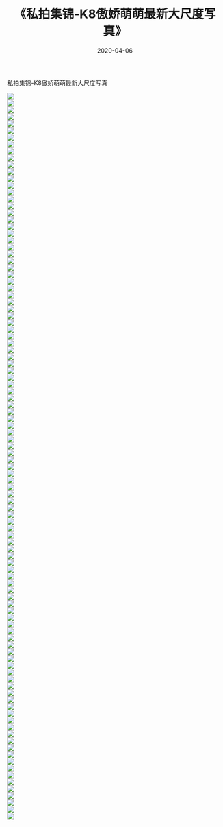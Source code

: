 ﻿---
layout: post
title:  《私拍集锦-K8傲娇萌萌最新大尺度写真》
date:   2020-04-06
img: http://imgx.orgx.ga/漏D/网络美图/2020/私拍集锦-K8傲娇萌萌最新大尺度写真/000.jpg
categories: [美女, 清纯, 唯美]
---

私拍集锦-K8傲娇萌萌最新大尺度写真

  ![](http://imgx.orgx.ga/漏D/网络美图/2020/私拍集锦-K8傲娇萌萌最新大尺度写真/001.jpg) <br> ![](http://imgx.orgx.ga/漏D/网络美图/2020/私拍集锦-K8傲娇萌萌最新大尺度写真/002.jpg) <br> ![](http://imgx.orgx.ga/漏D/网络美图/2020/私拍集锦-K8傲娇萌萌最新大尺度写真/003.jpg) <br> ![](http://imgx.orgx.ga/漏D/网络美图/2020/私拍集锦-K8傲娇萌萌最新大尺度写真/004.jpg) <br> ![](http://imgx.orgx.ga/漏D/网络美图/2020/私拍集锦-K8傲娇萌萌最新大尺度写真/005.jpg) <br> ![](http://imgx.orgx.ga/漏D/网络美图/2020/私拍集锦-K8傲娇萌萌最新大尺度写真/006.jpg) <br> ![](http://imgx.orgx.ga/漏D/网络美图/2020/私拍集锦-K8傲娇萌萌最新大尺度写真/007.jpg) <br> ![](http://imgx.orgx.ga/漏D/网络美图/2020/私拍集锦-K8傲娇萌萌最新大尺度写真/008.jpg) <br> ![](http://imgx.orgx.ga/漏D/网络美图/2020/私拍集锦-K8傲娇萌萌最新大尺度写真/009.jpg) <br> ![](http://imgx.orgx.ga/漏D/网络美图/2020/私拍集锦-K8傲娇萌萌最新大尺度写真/010.jpg) <br> ![](http://imgx.orgx.ga/漏D/网络美图/2020/私拍集锦-K8傲娇萌萌最新大尺度写真/011.jpg) <br> ![](http://imgx.orgx.ga/漏D/网络美图/2020/私拍集锦-K8傲娇萌萌最新大尺度写真/012.jpg) <br> ![](http://imgx.orgx.ga/漏D/网络美图/2020/私拍集锦-K8傲娇萌萌最新大尺度写真/013.jpg) <br> ![](http://imgx.orgx.ga/漏D/网络美图/2020/私拍集锦-K8傲娇萌萌最新大尺度写真/014.jpg) <br> ![](http://imgx.orgx.ga/漏D/网络美图/2020/私拍集锦-K8傲娇萌萌最新大尺度写真/015.jpg) <br> ![](http://imgx.orgx.ga/漏D/网络美图/2020/私拍集锦-K8傲娇萌萌最新大尺度写真/016.jpg) <br> ![](http://imgx.orgx.ga/漏D/网络美图/2020/私拍集锦-K8傲娇萌萌最新大尺度写真/017.jpg) <br> ![](http://imgx.orgx.ga/漏D/网络美图/2020/私拍集锦-K8傲娇萌萌最新大尺度写真/018.jpg) <br> ![](http://imgx.orgx.ga/漏D/网络美图/2020/私拍集锦-K8傲娇萌萌最新大尺度写真/019.jpg) <br> ![](http://imgx.orgx.ga/漏D/网络美图/2020/私拍集锦-K8傲娇萌萌最新大尺度写真/020.jpg) <br> ![](http://imgx.orgx.ga/漏D/网络美图/2020/私拍集锦-K8傲娇萌萌最新大尺度写真/021.jpg) <br> ![](http://imgx.orgx.ga/漏D/网络美图/2020/私拍集锦-K8傲娇萌萌最新大尺度写真/022.jpg) <br> ![](http://imgx.orgx.ga/漏D/网络美图/2020/私拍集锦-K8傲娇萌萌最新大尺度写真/023.jpg) <br> ![](http://imgx.orgx.ga/漏D/网络美图/2020/私拍集锦-K8傲娇萌萌最新大尺度写真/024.jpg) <br> ![](http://imgx.orgx.ga/漏D/网络美图/2020/私拍集锦-K8傲娇萌萌最新大尺度写真/025.jpg) <br> ![](http://imgx.orgx.ga/漏D/网络美图/2020/私拍集锦-K8傲娇萌萌最新大尺度写真/026.jpg) <br> ![](http://imgx.orgx.ga/漏D/网络美图/2020/私拍集锦-K8傲娇萌萌最新大尺度写真/027.jpg) <br> ![](http://imgx.orgx.ga/漏D/网络美图/2020/私拍集锦-K8傲娇萌萌最新大尺度写真/028.jpg) <br> ![](http://imgx.orgx.ga/漏D/网络美图/2020/私拍集锦-K8傲娇萌萌最新大尺度写真/029.jpg) <br> ![](http://imgx.orgx.ga/漏D/网络美图/2020/私拍集锦-K8傲娇萌萌最新大尺度写真/030.jpg) <br> ![](http://imgx.orgx.ga/漏D/网络美图/2020/私拍集锦-K8傲娇萌萌最新大尺度写真/031.jpg) <br> ![](http://imgx.orgx.ga/漏D/网络美图/2020/私拍集锦-K8傲娇萌萌最新大尺度写真/032.jpg) <br> ![](http://imgx.orgx.ga/漏D/网络美图/2020/私拍集锦-K8傲娇萌萌最新大尺度写真/033.jpg) <br> ![](http://imgx.orgx.ga/漏D/网络美图/2020/私拍集锦-K8傲娇萌萌最新大尺度写真/034.jpg) <br> ![](http://imgx.orgx.ga/漏D/网络美图/2020/私拍集锦-K8傲娇萌萌最新大尺度写真/035.jpg) <br> ![](http://imgx.orgx.ga/漏D/网络美图/2020/私拍集锦-K8傲娇萌萌最新大尺度写真/036.jpg) <br> ![](http://imgx.orgx.ga/漏D/网络美图/2020/私拍集锦-K8傲娇萌萌最新大尺度写真/037.jpg) <br> ![](http://imgx.orgx.ga/漏D/网络美图/2020/私拍集锦-K8傲娇萌萌最新大尺度写真/038.jpg) <br> ![](http://imgx.orgx.ga/漏D/网络美图/2020/私拍集锦-K8傲娇萌萌最新大尺度写真/039.jpg) <br> ![](http://imgx.orgx.ga/漏D/网络美图/2020/私拍集锦-K8傲娇萌萌最新大尺度写真/040.jpg) <br> ![](http://imgx.orgx.ga/漏D/网络美图/2020/私拍集锦-K8傲娇萌萌最新大尺度写真/041.jpg) <br> ![](http://imgx.orgx.ga/漏D/网络美图/2020/私拍集锦-K8傲娇萌萌最新大尺度写真/042.jpg) <br> ![](http://imgx.orgx.ga/漏D/网络美图/2020/私拍集锦-K8傲娇萌萌最新大尺度写真/043.jpg) <br> ![](http://imgx.orgx.ga/漏D/网络美图/2020/私拍集锦-K8傲娇萌萌最新大尺度写真/044.jpg) <br> ![](http://imgx.orgx.ga/漏D/网络美图/2020/私拍集锦-K8傲娇萌萌最新大尺度写真/045.jpg) <br> ![](http://imgx.orgx.ga/漏D/网络美图/2020/私拍集锦-K8傲娇萌萌最新大尺度写真/046.jpg) <br> ![](http://imgx.orgx.ga/漏D/网络美图/2020/私拍集锦-K8傲娇萌萌最新大尺度写真/047.jpg) <br> ![](http://imgx.orgx.ga/漏D/网络美图/2020/私拍集锦-K8傲娇萌萌最新大尺度写真/048.jpg) <br> ![](http://imgx.orgx.ga/漏D/网络美图/2020/私拍集锦-K8傲娇萌萌最新大尺度写真/049.jpg) <br> ![](http://imgx.orgx.ga/漏D/网络美图/2020/私拍集锦-K8傲娇萌萌最新大尺度写真/050.jpg) <br> ![](http://imgx.orgx.ga/漏D/网络美图/2020/私拍集锦-K8傲娇萌萌最新大尺度写真/051.jpg) <br> ![](http://imgx.orgx.ga/漏D/网络美图/2020/私拍集锦-K8傲娇萌萌最新大尺度写真/052.jpg) <br> ![](http://imgx.orgx.ga/漏D/网络美图/2020/私拍集锦-K8傲娇萌萌最新大尺度写真/053.jpg) <br> ![](http://imgx.orgx.ga/漏D/网络美图/2020/私拍集锦-K8傲娇萌萌最新大尺度写真/054.jpg) <br> ![](http://imgx.orgx.ga/漏D/网络美图/2020/私拍集锦-K8傲娇萌萌最新大尺度写真/055.jpg) <br> ![](http://imgx.orgx.ga/漏D/网络美图/2020/私拍集锦-K8傲娇萌萌最新大尺度写真/056.jpg) <br> ![](http://imgx.orgx.ga/漏D/网络美图/2020/私拍集锦-K8傲娇萌萌最新大尺度写真/057.jpg) <br> ![](http://imgx.orgx.ga/漏D/网络美图/2020/私拍集锦-K8傲娇萌萌最新大尺度写真/058.jpg) <br> ![](http://imgx.orgx.ga/漏D/网络美图/2020/私拍集锦-K8傲娇萌萌最新大尺度写真/059.jpg) <br> ![](http://imgx.orgx.ga/漏D/网络美图/2020/私拍集锦-K8傲娇萌萌最新大尺度写真/060.jpg) <br> ![](http://imgx.orgx.ga/漏D/网络美图/2020/私拍集锦-K8傲娇萌萌最新大尺度写真/061.jpg) <br> ![](http://imgx.orgx.ga/漏D/网络美图/2020/私拍集锦-K8傲娇萌萌最新大尺度写真/062.jpg) <br> ![](http://imgx.orgx.ga/漏D/网络美图/2020/私拍集锦-K8傲娇萌萌最新大尺度写真/063.jpg) <br> ![](http://imgx.orgx.ga/漏D/网络美图/2020/私拍集锦-K8傲娇萌萌最新大尺度写真/064.jpg) <br> ![](http://imgx.orgx.ga/漏D/网络美图/2020/私拍集锦-K8傲娇萌萌最新大尺度写真/065.jpg) <br> ![](http://imgx.orgx.ga/漏D/网络美图/2020/私拍集锦-K8傲娇萌萌最新大尺度写真/066.jpg) <br> ![](http://imgx.orgx.ga/漏D/网络美图/2020/私拍集锦-K8傲娇萌萌最新大尺度写真/067.jpg) <br> ![](http://imgx.orgx.ga/漏D/网络美图/2020/私拍集锦-K8傲娇萌萌最新大尺度写真/068.jpg) <br> ![](http://imgx.orgx.ga/漏D/网络美图/2020/私拍集锦-K8傲娇萌萌最新大尺度写真/069.jpg) <br> ![](http://imgx.orgx.ga/漏D/网络美图/2020/私拍集锦-K8傲娇萌萌最新大尺度写真/070.jpg) <br> ![](http://imgx.orgx.ga/漏D/网络美图/2020/私拍集锦-K8傲娇萌萌最新大尺度写真/071.jpg) <br> ![](http://imgx.orgx.ga/漏D/网络美图/2020/私拍集锦-K8傲娇萌萌最新大尺度写真/072.jpg) <br> ![](http://imgx.orgx.ga/漏D/网络美图/2020/私拍集锦-K8傲娇萌萌最新大尺度写真/073.jpg) <br> ![](http://imgx.orgx.ga/漏D/网络美图/2020/私拍集锦-K8傲娇萌萌最新大尺度写真/074.jpg) <br> ![](http://imgx.orgx.ga/漏D/网络美图/2020/私拍集锦-K8傲娇萌萌最新大尺度写真/075.jpg) <br> ![](http://imgx.orgx.ga/漏D/网络美图/2020/私拍集锦-K8傲娇萌萌最新大尺度写真/076.jpg) <br> ![](http://imgx.orgx.ga/漏D/网络美图/2020/私拍集锦-K8傲娇萌萌最新大尺度写真/077.jpg) <br> ![](http://imgx.orgx.ga/漏D/网络美图/2020/私拍集锦-K8傲娇萌萌最新大尺度写真/078.jpg) <br> ![](http://imgx.orgx.ga/漏D/网络美图/2020/私拍集锦-K8傲娇萌萌最新大尺度写真/079.jpg) <br> ![](http://imgx.orgx.ga/漏D/网络美图/2020/私拍集锦-K8傲娇萌萌最新大尺度写真/080.jpg) <br> ![](http://imgx.orgx.ga/漏D/网络美图/2020/私拍集锦-K8傲娇萌萌最新大尺度写真/081.jpg) <br> ![](http://imgx.orgx.ga/漏D/网络美图/2020/私拍集锦-K8傲娇萌萌最新大尺度写真/082.jpg) <br> ![](http://imgx.orgx.ga/漏D/网络美图/2020/私拍集锦-K8傲娇萌萌最新大尺度写真/083.jpg) <br> ![](http://imgx.orgx.ga/漏D/网络美图/2020/私拍集锦-K8傲娇萌萌最新大尺度写真/084.jpg) <br> ![](http://imgx.orgx.ga/漏D/网络美图/2020/私拍集锦-K8傲娇萌萌最新大尺度写真/085.jpg) <br> ![](http://imgx.orgx.ga/漏D/网络美图/2020/私拍集锦-K8傲娇萌萌最新大尺度写真/086.jpg) <br> ![](http://imgx.orgx.ga/漏D/网络美图/2020/私拍集锦-K8傲娇萌萌最新大尺度写真/087.jpg) <br> ![](http://imgx.orgx.ga/漏D/网络美图/2020/私拍集锦-K8傲娇萌萌最新大尺度写真/088.jpg) <br> ![](http://imgx.orgx.ga/漏D/网络美图/2020/私拍集锦-K8傲娇萌萌最新大尺度写真/089.jpg) <br> ![](http://imgx.orgx.ga/漏D/网络美图/2020/私拍集锦-K8傲娇萌萌最新大尺度写真/090.jpg) <br> ![](http://imgx.orgx.ga/漏D/网络美图/2020/私拍集锦-K8傲娇萌萌最新大尺度写真/091.jpg) <br> ![](http://imgx.orgx.ga/漏D/网络美图/2020/私拍集锦-K8傲娇萌萌最新大尺度写真/092.jpg) <br> ![](http://imgx.orgx.ga/漏D/网络美图/2020/私拍集锦-K8傲娇萌萌最新大尺度写真/093.jpg) <br> ![](http://imgx.orgx.ga/漏D/网络美图/2020/私拍集锦-K8傲娇萌萌最新大尺度写真/094.jpg) <br> ![](http://imgx.orgx.ga/漏D/网络美图/2020/私拍集锦-K8傲娇萌萌最新大尺度写真/095.jpg) <br> ![](http://imgx.orgx.ga/漏D/网络美图/2020/私拍集锦-K8傲娇萌萌最新大尺度写真/096.jpg) <br> ![](http://imgx.orgx.ga/漏D/网络美图/2020/私拍集锦-K8傲娇萌萌最新大尺度写真/097.jpg) <br> ![](http://imgx.orgx.ga/漏D/网络美图/2020/私拍集锦-K8傲娇萌萌最新大尺度写真/098.jpg) <br> ![](http://imgx.orgx.ga/漏D/网络美图/2020/私拍集锦-K8傲娇萌萌最新大尺度写真/099.jpg) <br> ![](http://imgx.orgx.ga/漏D/网络美图/2020/私拍集锦-K8傲娇萌萌最新大尺度写真/100.jpg) <br> ![](http://imgx.orgx.ga/漏D/网络美图/2020/私拍集锦-K8傲娇萌萌最新大尺度写真/101.jpg) <br> ![](http://imgx.orgx.ga/漏D/网络美图/2020/私拍集锦-K8傲娇萌萌最新大尺度写真/102.jpg) <br> ![](http://imgx.orgx.ga/漏D/网络美图/2020/私拍集锦-K8傲娇萌萌最新大尺度写真/103.jpg) <br> ![](http://imgx.orgx.ga/漏D/网络美图/2020/私拍集锦-K8傲娇萌萌最新大尺度写真/104.jpg) <br> ![](http://imgx.orgx.ga/漏D/网络美图/2020/私拍集锦-K8傲娇萌萌最新大尺度写真/105.jpg) <br> ![](http://imgx.orgx.ga/漏D/网络美图/2020/私拍集锦-K8傲娇萌萌最新大尺度写真/106.jpg) <br>